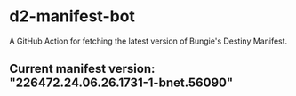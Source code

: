 # d2-manifest-bot
A GitHub Action for fetching the latest version of Bungie's Destiny Manifest.
## Current manifest version: "226472.24.06.26.1731-1-bnet.56090"